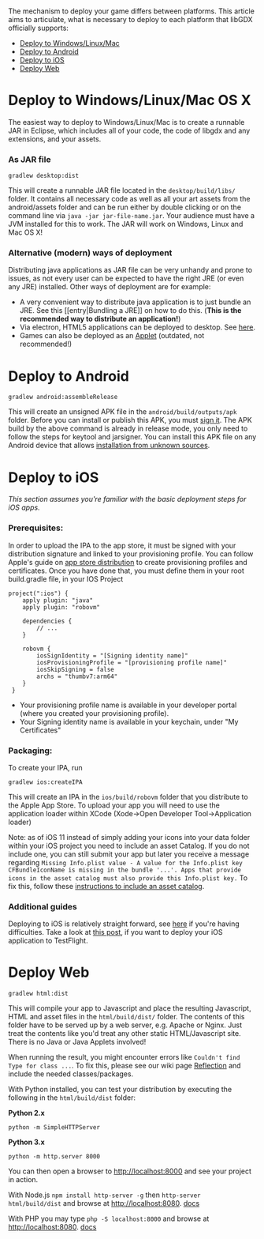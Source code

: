 ###  ###

The mechanism to deploy your game differs between platforms. This article aims to articulate, what is necessary to deploy to each platform that libGDX officially supports:

* [Deploy to Windows/Linux/Mac](#deploy-to-windowslinuxmac-os-x)
* [Deploy to Android](#deploy-to-android)
* [Deploy to iOS](#deploy-to-ios)
* [Deploy Web](#deploy-web)

# <a id="Deploy_to_Windows/Linux/Mac"></a>Deploy to Windows/Linux/Mac OS X
The easiest way to deploy to Windows/Linux/Mac is to create a runnable JAR in Eclipse, which includes all of your code, the code of libgdx and any extensions, and your assets. 

### As JAR file
`gradlew desktop:dist`

This will create a runnable JAR file located in the `desktop/build/libs/` folder. It contains all necessary code as well as all your art assets from the android/assets folder and can be run either by double clicking or on the command line via `java -jar jar-file-name.jar`. Your audience must have a JVM installed for this to work. The JAR will work on Windows, Linux and Mac OS X!

### Alternative (modern) ways of deployment
Distributing java applications as JAR file can be very unhandy and prone to issues, as not every user can be expected to have the right JRE (or even any JRE) installed. Other ways of deployment are for example:

* A very convenient way to distribute java application is to just bundle an JRE. See this [[entry|Bundling a JRE]] on how to do this. (**This is the recommended way to distribute an application!**)
* Via electron, HTML5 applications can be deployed to desktop. See [here](https://medium.com/@bschulte19e/how-to-deploy-a-libgdx-game-with-electron-3f1b37f0c26e).
* Games can also be deployed as an [Applet](https://github.com/libgdx/libgdx/wiki/Deploying-as-an-Applet) (outdated, not recommended!)

# <a id="Deploy_to_Android"></a>Deploy to Android
`gradlew android:assembleRelease`

This will create an unsigned APK file in the `android/build/outputs/apk` folder. Before you can install or publish this APK, you must [sign it](http://developer.android.com/tools/publishing/app-signing.html). The APK build by the above command is already in release mode, you only need to follow the steps for keytool and jarsigner. You can install this APK file on any Android device that allows [installation from unknown sources](http://developer.android.com/distribute/open.html#unknown-sources). 

# <a id="Deploy_to_iOS"></a>Deploy to iOS ##
*This section assumes you're familiar with the basic deployment steps for iOS apps.*

### Prerequisites:
In order to upload the IPA to the app store, it must be signed with your distribution signature and linked to your provisioning profile. 
You can follow Apple's guide on [app store distribution](https://developer.apple.com/library/ios/documentation/IDEs/Conceptual/AppDistributionGuide/Introduction/Introduction.html) to create provisioning profiles and certificates.
Once you have done that, you must define them in your root build.gradle file, in your IOS Project

```
project(":ios") {
    apply plugin: "java"
    apply plugin: "robovm"

    dependencies {
        // ...
    }

    robovm {
        iosSignIdentity = "[Signing identity name]"
        iosProvisioningProfile = "[provisioning profile name]"
        iosSkipSigning = false
        archs = "thumbv7:arm64"
    }
 }
```

- Your provisioning profile name is available in your developer portal (where you created your provisioning profile).
- Your Signing identity name is available in your keychain, under "My Certificates"

### Packaging:
To create your IPA, run 

`gradlew ios:createIPA`
 
This will create an IPA in the `ios/build/robovm` folder that you distribute to the Apple App Store. 
To upload your app you will need to use the application loader within XCode (Xode->Open Developer Tool->Application loader) 

Note: as of iOS 11 instead of simply adding your icons into your data folder within your iOS project you need to include an asset Catalog.
If you do not include one, you can still submit your app but later you receive a message regarding `Missing Info.plist value - A value for the Info.plist key CFBundleIconName is missing in the bundle '...'. Apps that provide icons in the asset catalog must also provide this Info.plist key.` To fix this, follow these [instructions to include an asset catalog](https://github.com/MobiVM/robovm/wiki/Howto-Create-an-Asset-Catalog-for-XCode-9-Appstore-Submission%3F).

### Additional guides

Deploying to iOS is relatively straight forward, see [here](https://medium.com/@bschulte19e/deploying-your-libgdx-game-to-ios-in-2020-4ddce8fff26c) if you're having difficulties. Take a look at [this post](https://medium.com/dev-genius/deploying-your-libgdx-game-to-ios-testflight-163cada0696b), if you want to deploy your iOS application to TestFlight.

# <a id="Deploy_web"></a>Deploy Web
`gradlew html:dist`

This will compile your app to Javascript and place the resulting Javascript, HTML and asset files in the `html/build/dist/` folder. The contents of this folder have to be served up by a web server, e.g. Apache or Nginx. Just treat the contents like you'd treat any other static HTML/Javascript site. There is no Java or Java Applets involved!

When running the result, you might encounter errors like `Couldn't find Type for class ...`. To fix this, please see our wiki page [Reflection](https://github.com/libgdx/libgdx/wiki/Reflection) and include the needed classes/packages.

With Python installed, you can test your distribution by executing the following in the `html/build/dist` folder:

**Python 2.x**

`python -m SimpleHTTPServer`

**Python 3.x**

`python -m http.server 8000`

You can then open a browser to [http://localhost:8000](http://localhost:8000) and see your project in action.

With Node.js `npm install http-server -g` then `http-server html/build/dist` and browse at <http://localhost:8080>. [docs](https://github.com/indexzero/http-server)

With PHP you may type `php -S localhost:8000` and browse at <http://localhost:8080>. [docs](http://php.net/manual/en/features.commandline.webserver.php)